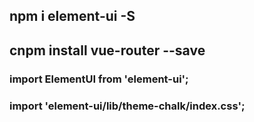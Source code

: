## npm i element-ui -S
## cnpm install vue-router --save

### import ElementUI from 'element-ui';
### import 'element-ui/lib/theme-chalk/index.css';